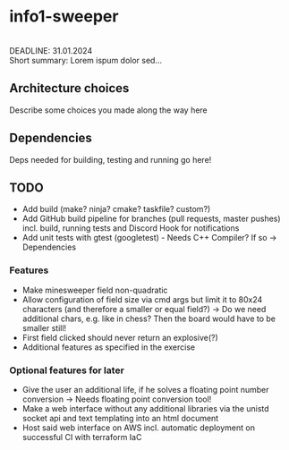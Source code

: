# info1-sweeper
<br>DEADLINE: 31.01.2024</br>
Short summary: Lorem ispum dolor sed...

## Architecture choices
Describe some choices you made along the way here

## Dependencies
Deps needed for building, testing and running go here!

## TODO
- Add build (make? ninja? cmake? taskfile? custom?)
- Add GitHub build pipeline for branches (pull requests, master pushes) incl. build, running tests and Discord Hook for notifications
- Add unit tests with gtest (googletest) - Needs C++ Compiler? If so -> Dependencies

### Features
- Make minesweeper field non-quadratic
- Allow configuration of field size via cmd args but limit it to 80x24 characters (and therefore a smaller or equal field?) -> Do we need additional chars, e.g. like in chess? Then the board would have to be smaller still!
- First field clicked should never return an explosive(?)
- Additional features as specified in the exercise

### Optional features for later
- Give the user an additional life, if he solves a floating point number conversion -> Needs floating point conversion tool!
- Make a web interface without any additional libraries via the unistd socket api and text templating into an html document
- Host said web interface on AWS incl. automatic deployment on successful CI with terraform IaC
